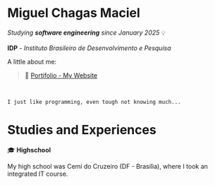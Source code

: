 **Miguel Chagas Maciel**
==========================
*Studying ***software engineering*** since January 2025* 💡<br><br>
**IDP** - *Instituto Brasileiro de Desenvolvimento e Pesquisa*

A little about me:
> 📔 <a href="https://migueldev-gh.github.io/Portifolio/">Portifolio - My Website</a>
<br>

`I just like programming, even tough not knowing much...`

Studies and Experiences
==================

🎓 **Highschool** <br>

My high school was Cemi do Cruzeiro (DF - Brasília), where I took an integrated IT course.
